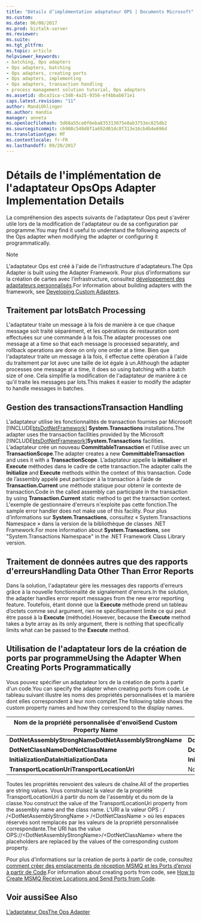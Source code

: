 ```yaml
---
title: "Détails d’implémentation adaptateur OPS | Documents Microsoft"
ms.custom: 
ms.date: 06/08/2017
ms.prod: biztalk-server
ms.reviewer: 
ms.suite: 
ms.tgt_pltfrm: 
ms.topic: article
helpviewer_keywords:
- batching, Ops adapters
- Ops adapters, batching
- Ops adapters, creating ports
- Ops adapters, implementing
- Ops adapters, transaction handling
- process management solution tutorial, Ops adapters
ms.assetid: dbca31ca-c3d8-4a25-9356-ef4bbab671e1
caps.latest.revision: "11"
author: MandiOhlinger
ms.author: mandia
manager: anneta
ms.openlocfilehash: 5d68a55ce0f6eba835313075e8ab3753ec825db2
ms.sourcegitcommit: cb908c540d8f1a692d01dc8f313e16cb4b4e696d
ms.translationtype: MT
ms.contentlocale: fr-FR
ms.lasthandoff: 09/20/2017
---
```

# <a name="ops-adapter-implementation-details"></a><span data-ttu-id="2eaa5-102">Détails de l'implémentation de l'adaptateur Ops</span><span class="sxs-lookup"><span data-stu-id="2eaa5-102">Ops Adapter Implementation Details</span></span>
<span data-ttu-id="2eaa5-103">La compréhension des aspects suivants de l'adaptateur Ops peut s'avérer utile lors de la modification de l'adaptateur ou de sa configuration par programme.</span><span class="sxs-lookup"><span data-stu-id="2eaa5-103">You may find it useful to understand the following aspects of the Ops adapter when modifying the adapter or configuring it programmatically.</span></span>  
  
> [!NOTE]
>  <span data-ttu-id="2eaa5-104">L'adaptateur Ops est créé à l'aide de l'infrastructure d'adaptateurs.</span><span class="sxs-lookup"><span data-stu-id="2eaa5-104">The Ops Adapter is built using the Adapter Framework.</span></span> <span data-ttu-id="2eaa5-105">Pour plus d’informations sur la création de cartes avec l’infrastructure, consultez [développement des adaptateurs personnalisés](../core/developing-custom-adapters.md).</span><span class="sxs-lookup"><span data-stu-id="2eaa5-105">For information about building adapters with the framework, see [Developing Custom Adapters](../core/developing-custom-adapters.md).</span></span>  
  
## <a name="batch-processing"></a><span data-ttu-id="2eaa5-106">Traitement par lots</span><span class="sxs-lookup"><span data-stu-id="2eaa5-106">Batch Processing</span></span>  
 <span data-ttu-id="2eaa5-107">L'adaptateur traite un message à la fois de manière à ce que chaque message soit traité séparément, et les opérations de restauration sont effectuées sur une commande à la fois.</span><span class="sxs-lookup"><span data-stu-id="2eaa5-107">The adapter processes one message at a time so that each message is processed separately, and rollback operations are done on only one order at a time.</span></span> <span data-ttu-id="2eaa5-108">Bien que l'adaptateur traite un message à la fois, il effectue cette opération à l'aide du traitement par lot avec une taille de lot égale à un.</span><span class="sxs-lookup"><span data-stu-id="2eaa5-108">Although the adapter processes one message at a time, it does so using batching with a batch size of one.</span></span> <span data-ttu-id="2eaa5-109">Cela simplifie la modification de l'adaptateur de manière à ce qu'il traite les messages par lots.</span><span class="sxs-lookup"><span data-stu-id="2eaa5-109">This makes it easier to modify the adapter to handle messages in batches.</span></span>  
  
## <a name="transaction-handling"></a><span data-ttu-id="2eaa5-110">Gestion des transactions</span><span class="sxs-lookup"><span data-stu-id="2eaa5-110">Transaction Handling</span></span>  
 <span data-ttu-id="2eaa5-111">L’adaptateur utilise les fonctionnalités de transaction fournies par Microsoft [!INCLUDE[btsDotNetFramework](../includes/btsdotnetframework-md.md)] **System.Transactions** installations.</span><span class="sxs-lookup"><span data-stu-id="2eaa5-111">The adapter uses the transaction facilities provided by the Microsoft [!INCLUDE[btsDotNetFramework](../includes/btsdotnetframework-md.md)]**System.Transactions** facilities.</span></span> <span data-ttu-id="2eaa5-112">L’adaptateur crée un nouveau **CommittableTransaction** et l’utilise avec un **TransactionScope**.</span><span class="sxs-lookup"><span data-stu-id="2eaa5-112">The adapter creates a new **CommittableTransaction** and uses it with a **TransactionScope**.</span></span> <span data-ttu-id="2eaa5-113">L’adaptateur appelle la **initialiser** et **Execute** méthodes dans le cadre de cette transaction.</span><span class="sxs-lookup"><span data-stu-id="2eaa5-113">The adapter calls the **Initialize** and **Execute** methods within the context of this transaction.</span></span> <span data-ttu-id="2eaa5-114">Code de l’assembly appelé peut participer à la transaction à l’aide de **Transaction.Current** une méthode statique pour obtenir le contexte de transaction.</span><span class="sxs-lookup"><span data-stu-id="2eaa5-114">Code in the called assembly can participate in the transaction by using **Transaction.Current** static method to get the transaction context.</span></span> <span data-ttu-id="2eaa5-115">L'exemple de gestionnaire d'erreurs n'exploite pas cette fonction.</span><span class="sxs-lookup"><span data-stu-id="2eaa5-115">The sample error handler does not make use of this facility.</span></span> <span data-ttu-id="2eaa5-116">Pour plus d’informations sur **System.Transactions**, consultez « System.Transactions Namespace » dans la version de la bibliothèque de classes .NET Framework.</span><span class="sxs-lookup"><span data-stu-id="2eaa5-116">For more information about **System.Transactions**, see "System.Transactions Namespace" in the .NET Framework Class Library version.</span></span>  
  
## <a name="handling-data-other-than-error-reports"></a><span data-ttu-id="2eaa5-117">Traitement de données autres que des rapports d'erreurs</span><span class="sxs-lookup"><span data-stu-id="2eaa5-117">Handling Data Other Than Error Reports</span></span>  
 <span data-ttu-id="2eaa5-118">Dans la solution, l'adaptateur gère les messages des rapports d'erreurs grâce à la nouvelle fonctionnalité de signalement d'erreurs.</span><span class="sxs-lookup"><span data-stu-id="2eaa5-118">In the solution, the adapter handles error report messages from the new error reporting feature.</span></span> <span data-ttu-id="2eaa5-119">Toutefois, étant donné que la **Execute** méthode prend un tableau d’octets comme seul argument, rien ne spécifiquement limite ce qui peut être passé à la **Execute** (méthode).</span><span class="sxs-lookup"><span data-stu-id="2eaa5-119">However, because the **Execute** method takes a byte array as its only argument, there is nothing that specifically limits what can be passed to the **Execute** method.</span></span>  
  
## <a name="using-the-adapter-when-creating-ports-programmatically"></a><span data-ttu-id="2eaa5-120">Utilisation de l'adaptateur lors de la création de ports par programme</span><span class="sxs-lookup"><span data-stu-id="2eaa5-120">Using the Adapter When Creating Ports Programmatically</span></span>  
 <span data-ttu-id="2eaa5-121">Vous pouvez spécifier un adaptateur lors de la création de ports à partir d'un code.</span><span class="sxs-lookup"><span data-stu-id="2eaa5-121">You can specify the adapter when creating ports from code.</span></span> <span data-ttu-id="2eaa5-122">Le tableau suivant illustre les noms des propriétés personnalisées et la manière dont elles correspondent à leur nom complet.</span><span class="sxs-lookup"><span data-stu-id="2eaa5-122">The following table shows the custom property names and how they correspond to the display names.</span></span>  
  
|<span data-ttu-id="2eaa5-123">Nom de la propriété personnalisée d'envoi</span><span class="sxs-lookup"><span data-stu-id="2eaa5-123">Send Custom Property Name</span></span>|<span data-ttu-id="2eaa5-124">Nom complet</span><span class="sxs-lookup"><span data-stu-id="2eaa5-124">Display Name</span></span>|  
|-------------------------------|------------------|  
|<span data-ttu-id="2eaa5-125">**DotNetAssemblyStrongName**</span><span class="sxs-lookup"><span data-stu-id="2eaa5-125">**DotNetAssemblyStrongName**</span></span>|<span data-ttu-id="2eaa5-126">**DotNetAssemblyStrongName**</span><span class="sxs-lookup"><span data-stu-id="2eaa5-126">**DotNetAssemblyStrongName**</span></span>|  
|<span data-ttu-id="2eaa5-127">**DotNetClassName**</span><span class="sxs-lookup"><span data-stu-id="2eaa5-127">**DotNetClassName**</span></span>|<span data-ttu-id="2eaa5-128">**DotNetClassName**</span><span class="sxs-lookup"><span data-stu-id="2eaa5-128">**DotNetClassName**</span></span>|  
|<span data-ttu-id="2eaa5-129">**InitializationData**</span><span class="sxs-lookup"><span data-stu-id="2eaa5-129">**InitializationData**</span></span>|<span data-ttu-id="2eaa5-130">**InitializationData**</span><span class="sxs-lookup"><span data-stu-id="2eaa5-130">**InitializationData**</span></span>|  
|<span data-ttu-id="2eaa5-131">**TransportLocationUri**</span><span class="sxs-lookup"><span data-stu-id="2eaa5-131">**TransportLocationUri**</span></span>|<span data-ttu-id="2eaa5-132">Non applicable.</span><span class="sxs-lookup"><span data-stu-id="2eaa5-132">Not applicable.</span></span>|  
  
 <span data-ttu-id="2eaa5-133">Toutes les propriétés renvoient des valeurs de chaîne.</span><span class="sxs-lookup"><span data-stu-id="2eaa5-133">All of the properties are string values.</span></span> <span data-ttu-id="2eaa5-134">Vous construisez la valeur de la propriété TransportLocationUri à partir du nom de l'assembly et du nom de la classe.</span><span class="sxs-lookup"><span data-stu-id="2eaa5-134">You construct the value of the TransportLocationUri property from the assembly name and the class name.</span></span> <span data-ttu-id="2eaa5-135">L’URI a la valeur OPS : / /\<DotNetAssemblyStrongName > /\<DotNetClassName > où les espaces réservés sont remplacés par les valeurs de la propriété personnalisée correspondante.</span><span class="sxs-lookup"><span data-stu-id="2eaa5-135">The URI has the value OPS://\<DotNetAssemblyStrongName>/\<DotNetClassName> where the placeholders are replaced by the values of the corresponding custom property.</span></span>  
  
 <span data-ttu-id="2eaa5-136">Pour plus d’informations sur la création de ports à partir de code, consultez [comment créer des emplacements de réception MSMQ et les Ports d’envoi à partir de Code](../core/how-to-create-msmq-receive-locations-and-send-ports-from-code.md).</span><span class="sxs-lookup"><span data-stu-id="2eaa5-136">For information about creating ports from code, see [How to Create MSMQ Receive Locations and Send Ports from Code](../core/how-to-create-msmq-receive-locations-and-send-ports-from-code.md).</span></span>  
  
## <a name="see-also"></a><span data-ttu-id="2eaa5-137">Voir aussi</span><span class="sxs-lookup"><span data-stu-id="2eaa5-137">See Also</span></span>  
 [<span data-ttu-id="2eaa5-138">L’adaptateur Ops</span><span class="sxs-lookup"><span data-stu-id="2eaa5-138">The Ops Adapter</span></span>](../core/the-ops-adapter.md)
